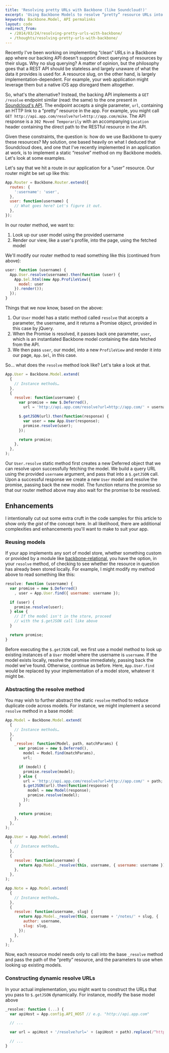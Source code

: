 ```yaml
---
title: 'Resolving pretty URLs with Backbone (like Soundcloud!)'
excerpt: 'Using Backbone Models to resolve “pretty” resource URLs into RESTful resource URLs'
keywords: Backbone.Model, API permalinks
layout: code
redirect_from:
  - /2014/03/24/resolving-pretty-urls-with-backbone/
  - /thoughts/resolving-pretty-urls-with-backbone/
---
```


Recently I've been working on implementing “clean” URLs in a Backbone app where our backing API doesn't support direct querying of resources by their slugs. Why no slug querying? A matter of opinion, but the philosophy goes that a REST API should be stateless and largely unaware of what the data it provides is used for. A resource slug, on the other hand, is largely implementation-dependent. For example, your web application might leverage them but a native iOS app disregard them altogether.

So, what's the alternative? Instead, the backing API implements a `GET /resolve` endpoint similar (read: the same) to the one present in [Soundcloud's API](http://developers.soundcloud.com/docs/api/reference#resolve). The endpoint accepts a single parameter, `url`, containing an HTTP link to a “pretty” resource in the app. For example, you might call `GET http://api.app.com/resolve?url=http://app.com/mike`. The API response is a `302 Moved Temporarily` with an accompanying `Location` header containing the direct path to the RESTful resource in the API.

Given these constraints, the question is: how do we use Backbone to query these resources? My solution, one based heavily on what I deduced that Soundcloud does, and one that I've recently implemented in an application at work, is to implement a static “resolve” method on my Backbone models. Let's look at some examples.

Let's say that we hit a route in our application for a “user” resource. Our router might be set up like this:

```js
App.Router = Backbone.Router.extend({
  routes: {
    ':username': 'user',
  },
  user: function(username) {
    // What goes here? Let's figure it out.
  },
});
```

In our router method, we want to:

1. Look up our user model using the provided username
2. Render our view, like a user's profile, into the page, using the fetched model

We'll modify our router method to read something like this (continued from above):

```js
user: function (username) {
  App.User.resolve(username).then(function (user) {
    App.$el.html(new App.ProfileView({
      model: user
    }).render());
  });
}
```

Things that we now know, based on the above:

1. Our `User` model has a static method called `resolve` that accepts a parameter, the username, and it returns a Promise object, provided in this case by jQuery.
2. When the Promise is resolved, it passes back one parameter, `user`, which is an instantiated Backbone model containing the data fetched from the API.
3. We then pass `user`, our model, into a new `ProfileView` and render it into our page, `App.$el`, in this case.

So… what does the `resolve` method look like? Let's take a look at that.

```js
App.User = Backbone.Model.extend(
  {
    // Instance methods…
  },
  {
    resolve: function(username) {
      var promise = new $.Deferred(),
        url = 'http://api.app.com/resolve?url=http://app.com/' + username;

      $.getJSON(url).then(function(response) {
        var user = new App.User(response);
        promise.resolve(user);
      });

      return promise;
    },
  },
);
```

Our `User.resolve` static method first creates a new Deferred object that we can resolve upon successfully fetching the model. We build a query URL using the provided `username` argument, and pass that into a `$.getJSON` call. Upon a successful response we create a new `User` model and resolve the promise, passing back the new model. The function returns the promise so that our router method above may also wait for the promise to be resolved.

## Enhancements

I intentionally cut out some extra cruft in the code samples for this article to show only the _gist_ of the concept here. In all likelihood, there are additional complexities and enhancements you'll want to make to suit your app.

### Reusing models

If your app implements any sort of model store, whether something custom or provided by a module like [backbone-relational](https://github.com/PaulUithol/Backbone-relational), you have the option, in your `resolve` method, of checking to see whether the resource in question has already been stored locally. For example, I might modify my method above to read something like this:

```js
resolve: function (username) {
  var promise = new $.Deferred()
    , user = App.User.find({ username: username });

  if (user) {
    promise.resolve(user);
  } else {
    // If the model isn't in the store, proceed
    // with the $.getJSON call like above
  }

  return promise;
}
```

Before executing the `$.getJSON` call, we first use a model method to look up existing instances of a `User` model where the username is `username`. If the model exists locally, resolve the promise immediately, passing back the model we've found. Otherwise, continue as before. Here, `App.User.find` would be replaced by your implementation of a model store, whatever it might be.

### Abstracting the resolve method

You may wish to further abstract the static `resolve` method to reduce duplicate code across models. For instance, we might implement a second `resolve` method in a base model:

```js
App.Model = Backbone.Model.extend(
  {
    // Instance methods…
  },
  {
    _resolve: function(Model, path, matchParams) {
      var promise = new $.Deferred(),
        model = Model.find(matchParams),
        url;

      if (model) {
        promise.resolve(model);
      } else {
        url = 'http://api.app.com/resolve?url=http://app.com/' + path;
        $.getJSON(url).then(function(response) {
          model = new Model(response);
          promise.resolve(model);
        });
      }

      return promise;
    },
  },
);

App.User = App.Model.extend(
  {
    // Instance methods…
  },
  {
    resolve: function(username) {
      return App.Model._resolve(this, username, { username: username });
    },
  },
);

App.Note = App.Model.extend(
  {
    // Instance methods…
  },
  {
    resolve: function(username, slug) {
      return App.Model._resolve(this, username + '/notes/' + slug, {
        author: username,
        slug: slug,
      });
    },
  },
);
```

Now, each resource model needs only to call into the base `_resolve` method and pass the path of the “pretty” resource, and the parameters to use when looking up existing models.

### Constructing dynamic resolve URLs

In your actual implementation, you might want to construct the URLs that you pass to `$.getJSON` dynamically. For instance, modify the base model above

```js
_resolve: function (...) {
  var apiHost = App.config.API_HOST // e.g. "http://api.app.com"

  // ...

  var url = apiHost + '/resolve?url=' + (apiHost + path).replace(/^https?:\/\/api\./, '');

  // ...
}
```
